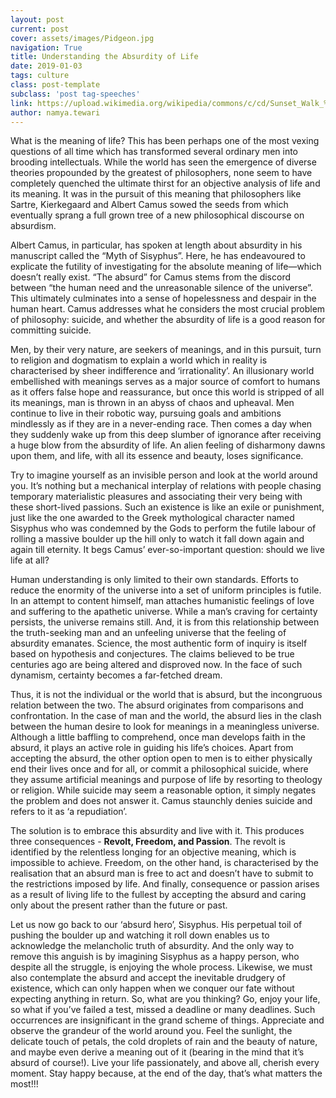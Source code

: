 ```yaml
---
layout: post
current: post
cover: assets/images/Pidgeon.jpg
navigation: True
title: Understanding the Absurdity of Life
date: 2019-01-03
tags: culture
class: post-template
subclass: 'post tag-speeches'
link: https://upload.wikimedia.org/wikipedia/commons/c/cd/Sunset_Walk_%2873198759%29.jpeg
author: namya.tewari
---
```


What is the meaning of life? This has been perhaps one of the most vexing questions of all time which has transformed several ordinary men into brooding intellectuals. While the world has seen the emergence of diverse theories propounded by the greatest of philosophers, none seem to have completely quenched the ultimate thirst for an objective analysis of life and its meaning. It was in the pursuit of this meaning that philosophers like Sartre, Kierkegaard and Albert Camus sowed the seeds from which eventually sprang a full grown tree of a new philosophical discourse on absurdism.

Albert Camus, in particular, has spoken at length about absurdity in his manuscript called the “Myth of Sisyphus”. Here, he has endeavoured to explicate the futility of investigating for the absolute meaning of life—which doesn’t really exist. “The absurd” for Camus stems from the discord between “the human need and the unreasonable silence of the universe”. This ultimately culminates into a sense of hopelessness and despair in the human heart. Camus addresses what he considers the most crucial problem of philosophy: suicide, and whether the absurdity of life is a good reason for committing suicide.

Men, by their very nature, are seekers of meanings, and in this pursuit, turn to religion and dogmatism to explain a world which in reality is characterised by sheer indifference and ‘irrationality’. An illusionary world embellished with meanings serves as a major source of comfort to humans as it offers false hope and reassurance, but once this world is stripped of all its meanings, man is thrown in an abyss of chaos and upheaval. Men continue to live in their robotic way, pursuing goals and ambitions mindlessly as if they are in a never-ending race. Then comes a day when they suddenly wake up from this deep slumber of ignorance after receiving a huge blow from the absurdity of life. An alien feeling of disharmony dawns upon them, and life, with all its essence and beauty, loses significance.

Try to imagine yourself as an invisible person and look at the world around you. It’s nothing but a mechanical interplay of relations with people chasing temporary materialistic pleasures and associating their very being with these short-lived passions. Such an existence is like an exile or punishment, just like the one awarded to the Greek mythological character named Sisyphus who was condemned by the Gods to perform the futile labour of rolling a massive boulder up the hill only to watch it fall down again and again till eternity. It begs Camus’ ever-so-important question: should we live life at all?

Human understanding is only limited to their own standards. Efforts to reduce the enormity of the universe into a set of uniform principles is futile. In an attempt to content himself, man attaches humanistic feelings of love and suffering to the apathetic universe. While a man’s craving for certainty persists, the universe remains still. And, it is from this relationship between the truth-seeking man and an unfeeling universe that the feeling of absurdity emanates. Science, the most authentic form of inquiry is itself based on hypothesis and conjectures. The claims believed to be true centuries ago are being altered and disproved now. In the face of such dynamism, certainty becomes a far-fetched dream.

Thus, it is not the individual or the world that is absurd, but the incongruous relation between the two. The absurd originates from comparisons and confrontation. In the case of man and the world, the absurd lies in the clash between the human desire to look for meanings in a meaningless universe. Although a little baffling to comprehend, once man develops faith in the absurd, it plays an active role in guiding his life’s choices. Apart from accepting the absurd, the other option open to men is to either physically end their lives once and for all, or commit a philosophical suicide, where they assume artificial meanings and purpose of life by resorting to theology or religion. While suicide may seem a reasonable option, it simply negates the problem and does not answer it. Camus staunchly denies suicide and refers to it as ‘a repudiation’.

The solution is to embrace this absurdity and live with it. This produces three consequences - **Revolt, Freedom, and Passion**. The revolt is identified by the relentless longing for an objective meaning, which is impossible to achieve. Freedom, on the other hand, is characterised by the realisation that an absurd man is free to act and doesn’t have to submit to the restrictions imposed by life. And finally, consequence or passion arises as a result of living life to the fullest by accepting the absurd and caring only about the present rather than the future or past.

Let us now go back to our ‘absurd hero’, Sisyphus. His perpetual toil of pushing the boulder up and watching it roll down enables us to acknowledge the melancholic truth of absurdity. And the only way to remove this anguish is by imagining Sisyphus as a happy person, who despite all the struggle, is enjoying the whole process. Likewise, we must also contemplate the absurd and accept the inevitable drudgery of existence, which can only happen when we conquer our fate without expecting anything in return. So, what are you thinking? Go, enjoy your life, so what if you’ve failed a test, missed a deadline or many deadlines. Such occurrences are insignificant in the grand scheme of things. Appreciate and observe the grandeur of the world around you. Feel the sunlight, the delicate touch of petals, the cold droplets of rain and the beauty of nature, and maybe even derive a meaning out of it (bearing in the mind that it’s absurd of course!). Live your life passionately, and above all, cherish every moment. Stay happy because, at the end of the day, that’s what matters the most!!!
